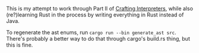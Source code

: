 This is my attempt to work through Part II of [Crafting
Interpreters](https://craftinginterpreters.com), while also (re?)learning Rust
in the process by writing everything in Rust instead of Java.

To regenerate the ast enums, run `cargo run --bin generate_ast src`. There's
probably a better way to do that through cargo's build.rs thing, but this is
fine.
